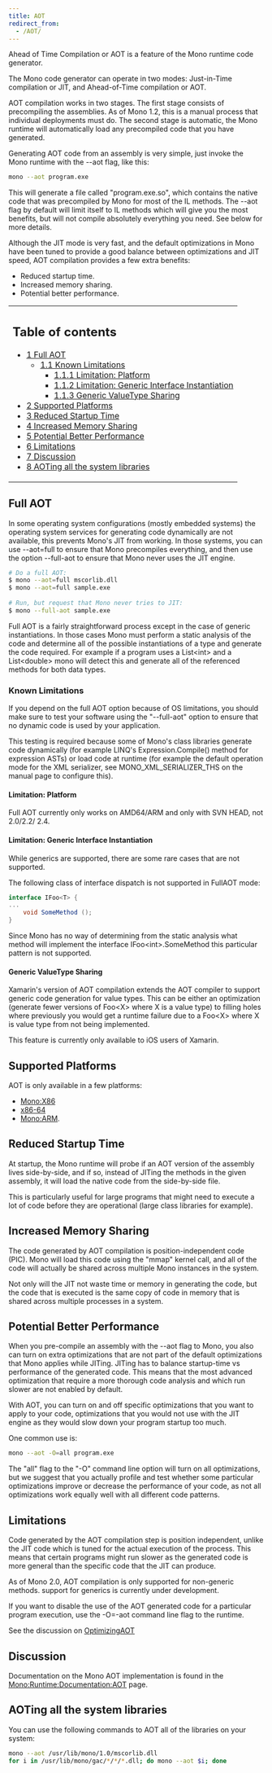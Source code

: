 ```yaml
---
title: AOT
redirect_from:
  - /AOT/
---
```


Ahead of Time Compilation or AOT is a feature of the Mono runtime code generator.

The Mono code generator can operate in two modes: Just-in-Time compilation or JIT, and Ahead-of-Time compilation or AOT.

AOT compilation works in two stages. The first stage consists of precompiling the assemblies. As of Mono 1.2, this is a manual process that individual deployments must do. The second stage is automatic, the Mono runtime will automatically load any precompiled code that you have generated.

Generating AOT code from an assembly is very simple, just invoke the Mono runtime with the --aot flag, like this:

``` bash
mono --aot program.exe
```

This will generate a file called "program.exe.so", which contains the native code that was precompiled by Mono for most of the IL methods. The --aot flag by default will limit itself to IL methods which will give you the most benefits, but will not compile absolutely everything you need. See below for more details.

Although the JIT mode is very fast, and the default optimizations in Mono have been tuned to provide a good balance between optimizations and JIT speed, AOT compilation provides a few extra benefits:

-   Reduced startup time.
-   Increased memory sharing.
-   Potential better performance.

<table>
<col width="100%" />
<tbody>
<tr class="odd">
<td align="left"><h2>Table of contents</h2>
<ul>
<li><a href="#full-aot">1 Full AOT</a>
<ul>
<li><a href="#known-limitations">1.1 Known Limitations</a>
<ul>
<li><a href="#limitation-platform">1.1.1 Limitation: Platform</a></li>
<li><a href="#limitation-generic-interface-instantiation">1.1.2 Limitation: Generic Interface Instantiation</a></li>
<li><a href="#generic-valuetype-sharing">1.1.3 Generic ValueType Sharing</a></li>
</ul></li>
</ul></li>
<li><a href="#supported-platforms">2 Supported Platforms</a></li>
<li><a href="#reduced-startup-time">3 Reduced Startup Time</a></li>
<li><a href="#increased-memory-sharing">4 Increased Memory Sharing</a></li>
<li><a href="#potential-better-performance">5 Potential Better Performance</a></li>
<li><a href="#limitations">6 Limitations</a></li>
<li><a href="#discussion">7 Discussion</a></li>
<li><a href="#aoting-all-the-system-libraries">8 AOTing all the system libraries</a></li>
</ul></td>
</tr>
</tbody>
</table>

Full AOT
--------

In some operating system configurations (mostly embedded systems) the operating system services for generating code dynamically are not available, this prevents Mono's JIT from working. In those systems, you can use --aot=full to ensure that Mono precompiles everything, and then use the option --full-aot to ensure that Mono never uses the JIT engine.

``` bash
# Do a full AOT:
$ mono --aot=full mscorlib.dll
$ mono --aot=full sample.exe
 
# Run, but request that Mono never tries to JIT:
$ mono --full-aot sample.exe
```

Full AOT is a fairly straightforward process except in the case of generic instantiations. In those cases Mono must perform a static analysis of the code and determine all of the possible instantiations of a type and generate the code required. For example if a program uses a List\<int\> and a List\<double\> mono will detect this and generate all of the referenced methods for both data types.

### Known Limitations

If you depend on the full AOT option because of OS limitations, you should make sure to test your software using the "--full-aot" option to ensure that no dynamic code is used by your application.

 This testing is required because some of Mono's class libraries generate code dynamically (for example LINQ's Expression.Compile() method for expression ASTs) or load code at runtime (for example the default operation mode for the XML serializer, see MONO\_XML\_SERIALIZER\_THS on the manual page to configure this).

#### Limitation: Platform

Full AOT currently only works on AMD64/ARM and only with SVN HEAD, not 2.0/2.2/ 2.4.

#### Limitation: Generic Interface Instantiation

While generics are supported, there are some rare cases that are not supported.

The following class of interface dispatch is not supported in FullAOT mode:

``` csharp
interface IFoo<T> {
...
    void SomeMethod ();
}
```

Since Mono has no way of determining from the static analysis what method will implement the interface IFoo\<int\>.SomeMethod this particular pattern is not supported.

#### Generic ValueType Sharing

Xamarin's version of AOT compilation extends the AOT compiler to support generic code generation for value types. This can be either an optimization (generate fewer versions of Foo\<X\> where X is a value type) to filling holes where previously you would get a runtime failure due to a Foo\<X\> where X is value type from not being implemented.

This feature is currently only available to iOS users of Xamarin.

Supported Platforms
-------------------

AOT is only available in a few platforms:

-   [Mono:X86](/docs/about-mono/supported-platforms/x86/)
-   [x86-64](/docs/about-mono/supported-platforms/amd64/)
-   [Mono:ARM](/docs/about-mono/supported-platforms/arm/).

Reduced Startup Time
--------------------

At startup, the Mono runtime will probe if an AOT version of the assembly lives side-by-side, and if so, instead of JITing the methods in the given assembly, it will load the native code from the side-by-side file.

This is particularly useful for large programs that might need to execute a lot of code before they are operational (large class libraries for example).

Increased Memory Sharing
------------------------

The code generated by AOT compilation is position-independent code (PIC). Mono will load this code using the "mmap" kernel call, and all of the code will actually be shared across multiple Mono instances in the system.

Not only will the JIT not waste time or memory in generating the code, but the code that is executed is the same copy of code in memory that is shared across multiple processes in a system.

Potential Better Performance
----------------------------

When you pre-compile an assembly with the --aot flag to Mono, you also can turn on extra optimizations that are not part of the default optimizations that Mono applies while JITing. JITing has to balance startup-time vs performance of the generated code. This means that the most advanced optimization that require a more thorough code analysis and which run slower are not enabled by default.

With AOT, you can turn on and off specific optimizations that you want to apply to your code, optimizations that you would not use with the JIT engine as they would slow down your program startup too much.

One common use is:

``` bash
mono --aot -O=all program.exe
```

The "all" flag to the "-O" command line option will turn on all optimizations, but we suggest that you actually profile and test whether some particular optimizations improve or decrease the performance of your code, as not all optimizations work equally well with all different code patterns.

Limitations
-----------

Code generated by the AOT compilation step is position independent, unlike the JIT code which is tuned for the actual execution of the process. This means that certain programs might run slower as the generated code is more general than the specific code that the JIT can produce.

As of Mono 2.0, AOT compilation is only supported for non-generic methods. support for generics is currently under development.

If you want to disable the use of the AOT generated code for a particular program execution, use the -O=-aot command line flag to the runtime.

See the discussion on [OptimizingAOT](/archived/optimizingaot "OptimizingAOT")

Discussion
----------

Documentation on the Mono AOT implementation is found in the [Mono:Runtime:Documentation:AOT](/docs/advanced/runtime/docs/aot/) page.

AOTing all the system libraries
-------------------------------

You can use the following commands to AOT all of the libraries on your system:

``` bash
mono --aot /usr/lib/mono/1.0/mscorlib.dll
for i in /usr/lib/mono/gac/*/*/*.dll; do mono --aot $i; done
```

